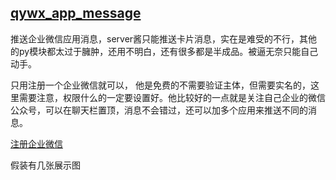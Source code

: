 ## [qywx_app_message](qywx_app_message)

推送企业微信应用消息，server酱只能推送卡片消息，实在是难受的不行，其他的py模块都太过于臃肿，还用不明白，还有很多都是半成品。被逼无奈只能自己动手。

只用注册一个企业微信就可以， 他是免费的不需要验证主体，但需要实名的，这里需要注意，权限什么的一定要设置好。他比较好的一点就是关注自己企业的微信公众号，可以在聊天栏置顶，消息不会错过，还可以加多个应用来推送不同的消息。

[注册企业微信](https://work.weixin.qq.com/wework_admin/register_wx?from=myhome)

假装有几张展示图